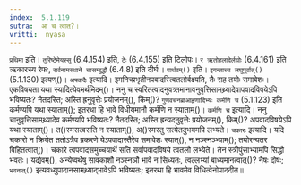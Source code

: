 ```yaml
---
index:  5.1.119
sutra:  आ च त्वात्?।
vritti:  nyasa
---
```


`प्रथिमा` इति। `तुरिष्टेमेयस्सु` (6.4.154) इति, `टेः` (6.4.155) इति टिलोपः। `र ऋतोहलादेर्लघोः` (6.4.161) इति ऋकारस्य रेफः, `सर्वनामस्थाने चासम्बुद्धौ` (6.4.8) इति दीर्घः। `पार्थवम्()` इति। `इगन्ताच्च लघुपूर्वात्()` (5.1.130) इत्यण्()। 
`अपवादैः` इत्यादि। इमनिच्प्रभृतीनपवादस्त्वितलोर्वक्ष्यति, तैः सह तयोः समावेशः। एकविषयता यथा स्यादित्येवमर्थमिदम्()। ननु च स्वरितत्वादनुवत्र्तमानावनुवृत्तिसामथ्र्यादेवापवादविषयेऽपि भविष्यतः? नैतदस्ति; अस्ति ह्रनुवृत्तेः प्रयोजनम्(), किंम्()? `गुणवचनब्राआहृणादिभ्यः कर्मणि च` (5.1.123) इति कर्मण्यपि यथा स्याताम्(); इतरथा हि भावे विधीयमानौ कर्मणि न स्याताम्()। `कर्मणि च` इत्यादि। ननु चानुवृत्तिसामथ्र्यादेव कर्मण्यपि भविष्यतः? नैतदस्ति; अस्ति ह्रन्यदनुवृत्तेः प्रयोजनम्(), किम्()? अपवादविषयेऽपि यथा स्याताम्()। त()स्मसत्वसति न स्याताम्(), अ()स्मस्तु सत्येतदुभयमपि लभ्यते। `चकारः` इत्यादि। यदि चकारो न क्रियेत ततोऽत्रैव प्रकरणे येऽपवादास्तैरेव समावेशः स्यात्(), न नञ्स्नञ्भ्याम्(); तयोरन्यतर विहितत्वात्()। चकारे त्वपवादसमुच्चयार्थे सति सर्वापवादविषये त्वतलौ लभ्येते। तेन स्त्रीपुंसाभ्यामपि सिद्धौ भवतः। यद्येवम्(), अन्येष्वर्थेषु सावकाशौ नञ्स्नञौ भावे न सिध्यतः, त्वल्लभ्यां बाध्यमानत्वात्()? नैषः दोषः; `भवनात्()` इत्यवध्युपादानसामथ्र्याद्भावेऽपि भविष्यतः; इतरथा हि भावमेव विधित्वेनोपाददीत॥
